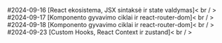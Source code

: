 #2024-09-16 [React ekosistema, JSX sintaksė ir state valdymas]< br / >
#2024-09-17 [Komponento gyvavimo ciklai ir react-router-dom]< br / >
#2024-09-18 [Komponento gyvavimo ciklai ir react-router-dom]< br / >
#2024-09-23 [Custom Hooks, React Context ir zustand]< br / >